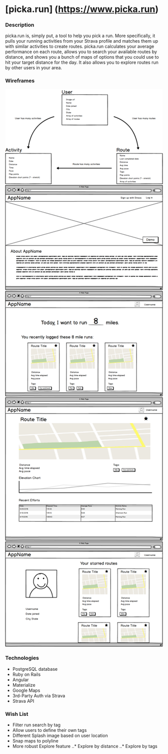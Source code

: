 # [picka.run] (https://www.picka.run)

### Description

picka.run is, simply put, a tool to help you pick a run. More specifically, it pulls your running activities from your Strava profile and matches them up with similar activities to create routes. picka.run calculates your average performance on each route, allows you to search your available routes by distance, and shows you a bunch of maps of options that you could use to hit your target distance for the day. It also allows you to explore routes run by other users in your area.


### Wireframes
![Entity Relationship Diagram](public/ERD.png)
![Splash Page](public/Landing.png)
![Route Search Page](public/RIndex.png)
![Route Details Page](public/RShow.png)
![User Profile](public/UShow.png)


### Technologies
+ PostgreSQL database
+ Ruby on Rails
+ Angular
+ Materialize
+ Google Maps
+ 3rd-Party Auth via Strava
+ Strava API


### Wish List
+ Filter run search by tag
+ Allow users to define their own tags
+ Different Splash image based on user location
+ Snap maps to polyline
+ More robust Explore feature
..* Explore by distance
..* Explore by tags
